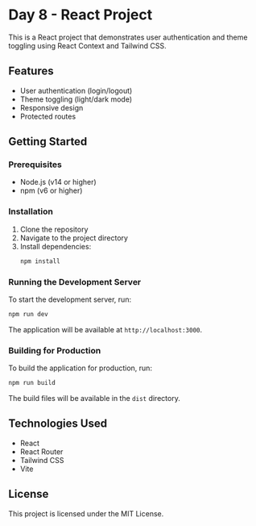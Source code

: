 # Day 8 - React Project

This is a React project that demonstrates user authentication and theme toggling using React Context and Tailwind CSS.

## Features

- User authentication (login/logout)
- Theme toggling (light/dark mode)
- Responsive design
- Protected routes

## Getting Started

### Prerequisites

- Node.js (v14 or higher)
- npm (v6 or higher)

### Installation

1. Clone the repository
2. Navigate to the project directory
3. Install dependencies:
   ```bash
   npm install
   ```

### Running the Development Server

To start the development server, run:
```bash
npm run dev
```

The application will be available at `http://localhost:3000`.

### Building for Production

To build the application for production, run:
```bash
npm run build
```

The build files will be available in the `dist` directory.

## Technologies Used

- React
- React Router
- Tailwind CSS
- Vite

## License

This project is licensed under the MIT License.
